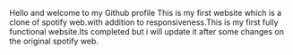 
Hello and welcome to my Github profile This is my first website which is a clone of spotify web.with addition to responsiveness.This is my first fully functional website.Its completed but i will update it after some changes on the original spotify web.
